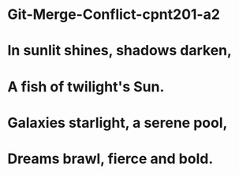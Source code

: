 # Git-Merge-Conflict-cpnt201-a2

# In sunlit shines, shadows darken,

# A fish of twilight's Sun.

# Galaxies starlight, a serene pool,

# Dreams brawl, fierce and bold.
